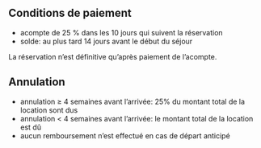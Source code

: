 
## Conditions de paiement

- acompte de 25 % dans les 10 jours qui suivent la réservation
- solde: au plus tard 14 jours avant le début du séjour

La réservation n’est définitive qu’après paiement de l’acompte.

## Annulation

- annulation ≥ 4 semaines avant l’arrivée: 25% du montant total de la location sont dus
- annulation < 4 semaines avant l’arrivée: le montant total de la location est dû
- aucun remboursement n’est effectué en cas de départ anticipé